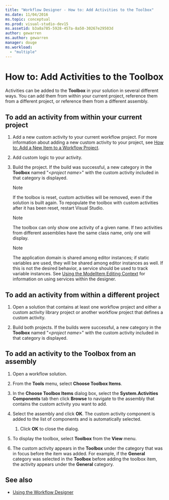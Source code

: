 ```yaml
---
title: "Workflow Designer - How to: Add Activities to the Toolbox"
ms.date: 11/04/2016
ms.topic: conceptual
ms.prod: visual-studio-dev15
ms.assetid: b3a8a785-5928-457a-8a50-30267e29503d
author: gewarren
ms.author: gewarren
manager: douge
ms.workload:
  - "multiple"
---
```

# How to: Add Activities to the Toolbox

Activities can be added to the **Toolbox** in your solution in several different ways. You can add them from within your current project, reference them from a different project, or reference them from a different assembly.

## To add an activity from within your current project

1.  Add a new custom activity to your current workflow project. For more information about adding a new custom activity to your project, see [How to: Add a New Item to a Workflow Project](../workflow-designer/how-to-add-a-new-item-to-a-workflow-project.md).

2.  Add custom logic to your activity.

3.  Build the project. If the build was successful, a new category in the **Toolbox** named "\<*project name*>" with the custom activity included in that category is displayed.

    > [!NOTE]
    > If the toolbox is reset, custom activities will be removed, even if the solution is built again. To repopulate the toolbox with custom activities after it has been reset, restart Visual Studio.

    > [!NOTE]
    > The toolbox can only show one activity of a given name. If two activities from different assemblies have the same class name, only one will display.

    > [!NOTE]
    > The application domain is shared among editor instances; if static variables are used, they will be shared among editor instances as well. If this is not the desired behavior, a service should be used to track variable instances. See [Using the ModelItem Editing Context](/dotnet/framework/windows-workflow-foundation/using-the-modelitem-editing-context) for information on using services within the designer.

## To add an activity from within a different project

1.  Open a solution that contains at least one workflow project and either a custom activity library project or another workflow project that defines a custom activity.

2.  Build both projects. If the builds were successful, a new category in the **Toolbox** named "\<*project name*>" with the custom activity included in that category is displayed.

## To add an activity to the Toolbox from an assembly

1.  Open a workflow solution.

2.  From the **Tools** menu, select **Choose Toolbox Items**.

3.  In the **Choose Toolbox Items** dialog box, select the **System.Activities Components** tab then click **Browse** to navigate to the assembly that contains the custom activity you want to add.

4.  Select the assembly and click **OK**. The custom activity component is added to the list of components and is automatically selected.

    1.  Click **OK** to close the dialog.

5.  To display the toolbox, select **Toolbox** from the **View** menu.

6.  The custom activity appears in the **Toolbox** under the category that was in focus before the item was added. For example, if the **General** category was selected in the **Toolbox** before adding the toolbox item, the activity appears under the **General** category.

## See also

- [Using the Workflow Designer](developing-applications-with-the-workflow-designer.md)